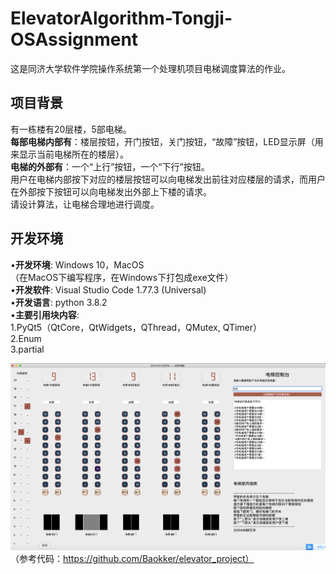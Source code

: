 # ElevatorAlgorithm-Tongji-OSAssignment
这是同济大学软件学院操作系统第一个处理机项目电梯调度算法的作业。   
## 项目背景    
有一栋楼有20层楼，5部电梯。      
**每部电梯内部有**：楼层按钮，开门按钮，关门按钮，“故障”按钮，LED显示屏（用来显示当前电梯所在的楼层）。     
**电梯的外部有**：一个“上行”按钮，一个“下行”按钮。      
用户在电梯内部按下对应的楼层按钮可以向电梯发出前往对应楼层的请求，而用户在外部按下按钮可以向电梯发出外部上下楼的请求。    
请设计算法，让电梯合理地进行调度。
## 开发环境   
•**开发环境**: Windows 10，MacOS    
（在MacOS下编写程序，在Windows下打包成exe文件）    
•**开发软件**: Visual Studio Code 1.77.3 (Universal)    
•**开发语言**: python 3.8.2     
•**主要引用块内容**:     
    1.PyQt5（QtCore，QtWidgets，QThread，QMutex, QTimer）    
    2.Enum    
    3.partial      
    
![image]( https://github.com/deidei1210/ElevatorAlgorithm-Tongji-OSAssignment/blob/master/%E8%BF%90%E8%A1%8C%E5%9B%BE%E7%89%87.png)
（参考代码：https://github.com/Baokker/elevator_project）
    


